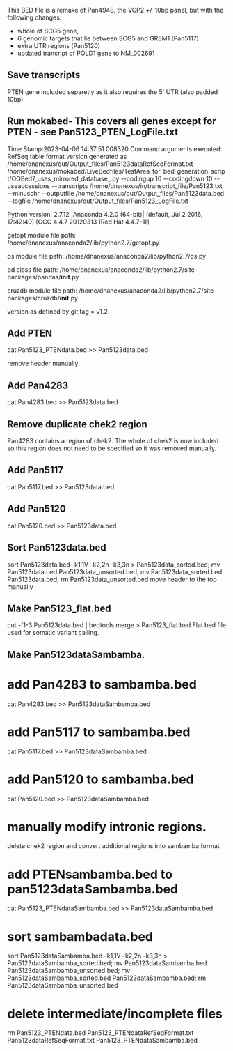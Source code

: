 This BED file is a remake of Pan4948, the VCP2 +/-10bp panel, but with the following changes:
- whole of SCG5 gene,
- 6 genomic targets that lie between SCG5 and GREM1 (Pan5117)
- extra UTR regions (Pan5120)
- updated trancript of POLD1 gene to NM_002691

## Save transcripts
PTEN gene included separetly as it also requires the 5' UTR (also padded 10bp).

## Run mokabed- This covers all genes except for PTEN - see Pan5123_PTEN_LogFile.txt
Time Stamp:2023-04-06 14:37:51.008320
Command arguments executed:
RefSeq table format version generated as /home/dnanexus/out/Output_files/Pan5123dataRefSeqFormat.txt
/home/dnanexus/mokabed/LiveBedfiles/TestArea_for_bed_generation_script/OOBed7_uses_mirrored_database_.py --codingup 10 --codingdown 10 --useaccessions --transcripts /home/dnanexus/in/transcript_file/Pan5123.txt --minuschr --outputfile /home/dnanexus/out/Output_files/Pan5123data.bed --logfile /home/dnanexus/out/Output_files/Pan5123_LogFile.txt 

 Python version: 2.7.12 |Anaconda 4.2.0 (64-bit)| (default, Jul  2 2016, 17:42:40) 
[GCC 4.4.7 20120313 (Red Hat 4.4.7-1)]

 getopt module file path: /home/dnanexus/anaconda2/lib/python2.7/getopt.py

 os module file path: /home/dnanexus/anaconda2/lib/python2.7/os.py

 pd class file path: /home/dnanexus/anaconda2/lib/python2.7/site-packages/pandas/__init__.py

 cruzdb module file path: /home/dnanexus/anaconda2/lib/python2.7/site-packages/cruzdb/__init__.py

version as defined by git tag = v1.2

## Add PTEN
cat Pan5123_PTENdata.bed >> Pan5123data.bed

remove header manually

## Add Pan4283
cat Pan4283.bed >> Pan5123data.bed

## Remove duplicate chek2 region
Pan4283 contains a region of chek2. The whole of chek2 is now included so this region does not need to be specified so it was removed manually.

## Add Pan5117
cat Pan5117.bed >> Pan5123data.bed

## Add Pan5120
cat Pan5120.bed >> Pan5123data.bed

## Sort Pan5123data.bed
sort Pan5123data.bed -k1,1V -k2,2n -k3,3n > Pan5123data_sorted.bed; mv Pan5123data.bed Pan5123data_unsorted.bed; mv Pan5123data_sorted.bed Pan5123data.bed; rm Pan5123data_unsorted.bed move header to the top manually

## Make Pan5123_flat.bed
cut -f1-3 Pan5123data.bed | bedtools merge > Pan5123_flat.bed Flat bed file used for somatic variant calling.

## Make Pan5123dataSambamba.

# add Pan4283 to sambamba.bed
cat Pan4283.bed >> Pan5123dataSambamba.bed

# add Pan5117 to sambamba.bed
cat Pan5117.bed >> Pan5123dataSambamba.bed

# add Pan5120 to sambamba.bed
cat Pan5120.bed >> Pan5123dataSambamba.bed

# manually modify intronic regions.
delete chek2 region and convert additional regions into sambamba format

# add PTENsambamba.bed to pan5123dataSambamba.bed
cat Pan5123_PTENdataSambamba.bed >> Pan5123dataSambamba.bed

# sort sambambadata.bed
sort Pan5123dataSambamba.bed -k1,1V -k2,2n -k3,3n > Pan5123dataSambamba_sorted.bed; mv Pan5123dataSambamba.bed Pan5123dataSambamba_unsorted.bed; mv Pan5123dataSambamba_sorted.bed Pan5123dataSambamba.bed; rm Pan5123dataSambamba_unsorted.bed

# delete intermediate/incomplete files
rm Pan5123_PTENdata.bed Pan5123_PTENdataRefSeqFormat.txt Pan5123dataRefSeqFormat.txt Pan5123_PTENdataSambamba.bed
